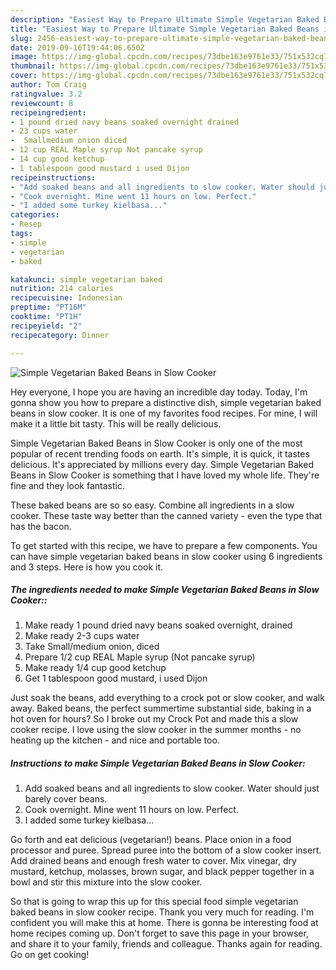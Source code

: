 ```yaml
---
description: "Easiest Way to Prepare Ultimate Simple Vegetarian Baked Beans in Slow Cooker"
title: "Easiest Way to Prepare Ultimate Simple Vegetarian Baked Beans in Slow Cooker"
slug: 2456-easiest-way-to-prepare-ultimate-simple-vegetarian-baked-beans-in-slow-cooker
date: 2019-09-16T19:44:06.650Z
image: https://img-global.cpcdn.com/recipes/73dbe163e9761e33/751x532cq70/simple-vegetarian-baked-beans-in-slow-cooker-recipe-main-photo.jpg
thumbnail: https://img-global.cpcdn.com/recipes/73dbe163e9761e33/751x532cq70/simple-vegetarian-baked-beans-in-slow-cooker-recipe-main-photo.jpg
cover: https://img-global.cpcdn.com/recipes/73dbe163e9761e33/751x532cq70/simple-vegetarian-baked-beans-in-slow-cooker-recipe-main-photo.jpg
author: Tom Craig
ratingvalue: 3.2
reviewcount: 8
recipeingredient:
- 1 pound dried navy beans soaked overnight drained
- 23 cups water
-  Smallmedium onion diced
- 12 cup REAL Maple syrup Not pancake syrup
- 14 cup good ketchup
- 1 tablespoon good mustard i used Dijon
recipeinstructions:
- "Add soaked beans and all ingredients to slow cooker. Water should just barely cover beans."
- "Cook overnight. Mine went 11 hours on low. Perfect."
- "I added some turkey kielbasa..."
categories:
- Resep
tags:
- simple
- vegetarian
- baked

katakunci: simple vegetarian baked
nutrition: 214 calories
recipecuisine: Indonesian
preptime: "PT16M"
cooktime: "PT1H"
recipeyield: "2"
recipecategory: Dinner

---
```



![Simple Vegetarian Baked Beans in Slow Cooker](https://img-global.cpcdn.com/recipes/73dbe163e9761e33/751x532cq70/simple-vegetarian-baked-beans-in-slow-cooker-recipe-main-photo.jpg)

Hey everyone, I hope you are having an incredible day today. Today, I'm gonna show you how to prepare a distinctive dish, simple vegetarian baked beans in slow cooker. It is one of my favorites food recipes. For mine, I will make it a little bit tasty. This will be really delicious.

Simple Vegetarian Baked Beans in Slow Cooker is only one of the most popular of recent trending foods on earth. It's simple, it is quick, it tastes delicious. It's appreciated by millions every day. Simple Vegetarian Baked Beans in Slow Cooker is something that I have loved my whole life. They're fine and they look fantastic.

These baked beans are so so easy. Combine all ingredients in a slow cooker. These taste way better than the canned variety - even the type that has the bacon.


To get started with this recipe, we have to prepare a few components. You can have simple vegetarian baked beans in slow cooker using 6 ingredients and 3 steps. Here is how you cook it.

##### The ingredients needed to make Simple Vegetarian Baked Beans in Slow Cooker::

1. Make ready 1 pound dried navy beans soaked overnight, drained
1. Make ready 2-3 cups water
1. Take  Small/medium onion, diced
1. Prepare 1/2 cup REAL Maple syrup (Not pancake syrup)
1. Make ready 1/4 cup good ketchup
1. Get 1 tablespoon good mustard, i used Dijon


Just soak the beans, add everything to a crock pot or slow cooker, and walk away. Baked beans, the perfect summertime substantial side, baking in a hot oven for hours? So I broke out my Crock Pot and made this a slow cooker recipe. I love using the slow cooker in the summer months - no heating up the kitchen - and nice and portable too. 

##### Instructions to make Simple Vegetarian Baked Beans in Slow Cooker:

1. Add soaked beans and all ingredients to slow cooker. Water should just barely cover beans.
1. Cook overnight. Mine went 11 hours on low. Perfect.
1. I added some turkey kielbasa...


Go forth and eat delicious (vegetarian!) beans. Place onion in a food processor and puree. Spread puree into the bottom of a slow cooker insert. Add drained beans and enough fresh water to cover. Mix vinegar, dry mustard, ketchup, molasses, brown sugar, and black pepper together in a bowl and stir this mixture into the slow cooker. 

So that is going to wrap this up for this special food simple vegetarian baked beans in slow cooker recipe. Thank you very much for reading. I'm confident you will make this at home. There is gonna be interesting food at home recipes coming up. Don't forget to save this page in your browser, and share it to your family, friends and colleague. Thanks again for reading. Go on get cooking!
